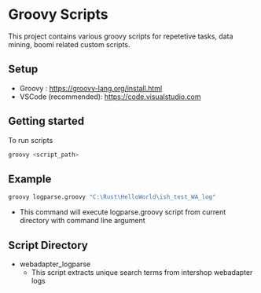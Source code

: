 # Groovy Scripts
This project contains various groovy scripts for repetetive tasks, data mining, boomi related custom scripts.

## Setup
- Groovy : https://groovy-lang.org/install.html
- VSCode (recommended): https://code.visualstudio.com

## Getting started
To run scripts
```sh
groovy <script_path>
```

## Example
```sh
groovy logparse.groovy "C:\Rust\HelloWorld\ish_test_WA_log"
```
- This command will execute logparse.groovy script from current directory with command line argument

## Script Directory
- webadapter_logparse
    - This script extracts unique search terms from intershop webadapter logs
